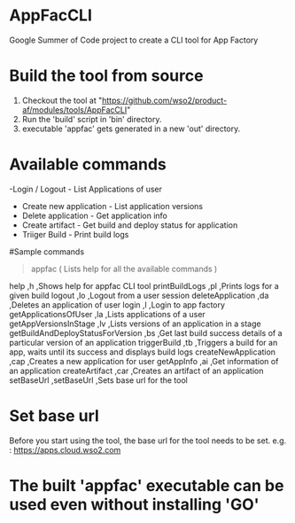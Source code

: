 # AppFacCLI
Google Summer of Code project to create a CLI tool for App Factory

# Build the tool from source
01. Checkout the tool at "https://github.com/wso2/product-af/modules/tools/AppFacCLI"
02. Run the 'build' script in 'bin' directory.
03. executable 'appfac' gets generated in a new 'out' directory.

# Available commands
-Login / Logout             - List Applications of user
- Create new application    - List application versions
- Delete application        - Get application info
- Create artifact           - Get build and deploy status for application
- Triiger Build             - Print build logs

#Sample commands

> appfac   ( Lists help for all the available commands )

help                                  ,h              ,Shows help for appfac CLI tool
printBuildLogs                        ,pl             ,Prints logs for a given build
logout                                ,lo             ,Logout from a user session
deleteApplication                     ,da             ,Deletes an application of user
login                                 ,l              ,Login to app factory
getApplicationsOfUser                 ,la             ,Lists applications of a user
getAppVersionsInStage                 ,lv             ,Lists versions of an application in a stage
getBuildAndDeployStatusForVersion     ,bs             ,Get last build success details of a particular version of an application
triggerBuild                          ,tb             ,Triggers a build for an app, waits until its success and displays build logs
createNewApplication                  ,cap            ,Creates a new application for user
getAppInfo                            ,ai             ,Get information of an application
createArtifact                        ,car            ,Creates an artifact of an application
setBaseUrl                            ,setBaseUrl     ,Sets base url for the tool

# Set base url
Before you start using the tool, the base url for the tool needs to be set.
e.g. : https://apps.cloud.wso2.com

# The built 'appfac' executable can be used even without installing 'GO'
